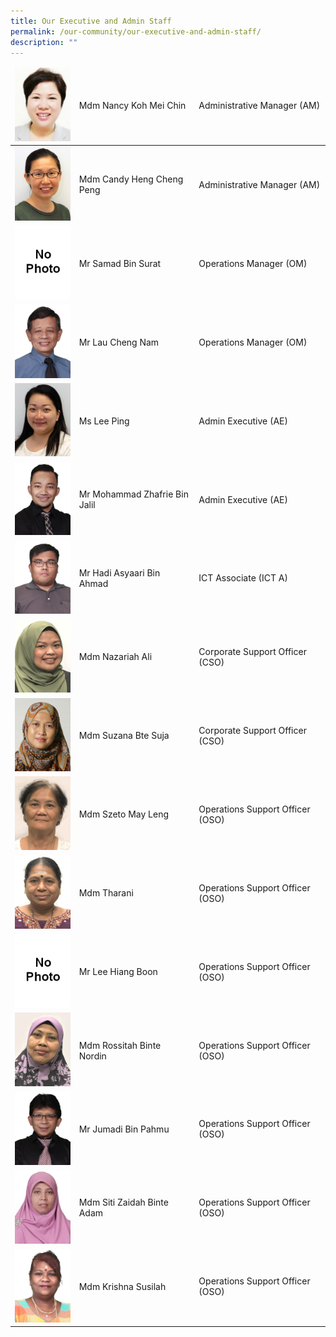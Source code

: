 ```yaml
---
title: Our Executive and Admin Staff
permalink: /our-community/our-executive-and-admin-staff/
description: ""
---
```

<table>
<thead>
  <tr>
    <td><img src="/images/EAS%20Staff/Nancy.jpg" style="width:113px; height:150"></td>
    <td>Mdm Nancy Koh Mei Chin</td>
    <td>Administrative Manager (AM)</td>
  </tr>
</thead>
<tbody>
  <tr>
    <td><img src="/images/EAS%20Staff/Ms%20Heng%20Cheng%20Peng2.jpg" style="width:113px; height:150"></td>
    <td>Mdm Candy Heng Cheng Peng</td>
    <td>Administrative Manager (AM)</td>
  </tr>
  <tr>
    <td><img src="/images/No%20Photo.jpg" style="width:113px; height:150"></td>
    <td>Mr Samad Bin Surat</td>
    <td>Operations Manager (OM)</td>
  </tr>
  <tr>
    <td><img src="/images/EAS%20Staff/Lau%20Cheng%20Nam.jpeg" style="width:113px; height:150"></td>
    <td>Mr Lau Cheng Nam</td>
    <td>Operations Manager (OM)</td>
  </tr>
  <tr>
    <td><img src="/images/EAS%20Staff/Ms%20Lee%20Ping2.jpg" style="width:113px; height:150"></td>
    <td>Ms Lee Ping</td>
    <td>Admin Executive (AE)</td>
  </tr>
  <tr>
    <td><img src="/images/EAS%20Staff/Mohammad%20Zhafrie%20Bin%20Jalil.jpeg" style="width:113px; height:150"></td>
    <td>Mr Mohammad Zhafrie Bin Jalil</td>
    <td>Admin Executive (AE)</td>
  </tr>
  <tr>
    <td><img src="/images/EAS%20Staff/Hadi%20Asyaari%20Bin%20Ahmad.jpeg" style="width:113px; height:150"></td>
    <td>Mr Hadi Asyaari Bin Ahmad</td>
    <td>ICT Associate (ICT A)</td>
  </tr>
  <tr>
    <td><img src="/images/EAS%20Staff/Nazariah.jpg" style="width:113px; height:150"></td>
    <td>Mdm Nazariah Ali</td>
    <td>Corporate Support Officer (CSO)</td>
  </tr>
  <tr>
    <td><img src="/images/EAS%20Staff/Mdm%20Suzana%20Bte%20Suja2.jpg" style="width:113px; height:150"></td>
    <td>Mdm Suzana Bte Suja</td>
    <td>Corporate Support Officer (CSO)</td>
  </tr>
  <tr>
    <td><img src="/images/EAS%20Staff/Szeto.jpg" style="width:113px; height:150"></td>
    <td>Mdm Szeto May Leng</td>
    <td>Operations Support Officer (OSO)</td>
  </tr>
  <tr>
    <td><img src="/images/EAS%20Staff/Tharani.jpg" style="width:113px; height:150"></td>
    <td>Mdm Tharani</td>
    <td>Operations Support Officer (OSO)</td>
  </tr>
  <tr>
    <td><img src="/images/No%20Photo.jpg" style="width:113px; height:150"></td>
    <td>Mr Lee Hiang Boon</td>
    <td>Operations Support Officer (OSO)</td>
  </tr>
  <tr>
    <td><img src="/images/EAS%20Staff/Rossitah.jpg" style="width:113px; height:150"></td>
    <td>Mdm Rossitah Binte Nordin</td>
    <td>Operations Support Officer (OSO)</td>
  </tr>
  <tr>
    <td><img src="/images/EAS%20Staff/Jumadi%20Bin%20Pahmu.jpeg" style="width:113px; height:150"></td>
    <td>Mr Jumadi Bin Pahmu</td>
    <td>Operations Support Officer (OSO)</td>
  </tr>
  <tr>
    <td><img src="/images/EAS%20Staff/Siti%20Zaidah%20Binte%20Adam.jpeg" style="width:113px; height:150"></td>
    <td>Mdm Siti Zaidah Binte Adam</td>
    <td>Operations Support Officer (OSO)</td>
  </tr>
  <tr>
    <td><img src="/images/EAS%20Staff/Krishna%20Susilah.jpeg" style="width:113px; height:150"></td>
    <td>Mdm Krishna Susilah</td>
    <td>Operations Support Officer (OSO)</td>
  </tr>
</tbody>
</table>